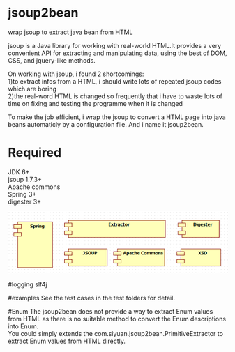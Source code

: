 # jsoup2bean
wrap jsoup to extract java bean from HTML

jsoup is a Java library for working with real-world HTML.It provides a very convenient API 
for extracting and manipulating data, using the best of DOM, CSS, and jquery-like methods.

On working with jsoup, i found 2 shortcomings:<br/>
1)to extract infos from a HTML, i should write lots of repeated jsoup codes which are boring<br/>
2)the real-word HTML is changed so frequently that i have to waste lots of time on fixing and testing the programme
when it is changed

To make the job efficient, i wrap the jsoup to convert a HTML page into java beans automaticly
by a configuration file. And i name it jsoup2bean.

# Required
JDK 6+ <br/>
jsoup 1.7.3+ <br/>
Apache commons <br/>
Spring 3+ <br/>
digester 3+ <br/>

![image](https://github.com/CarrowZhu/jsoup2bean/blob/master/componentDiagram.png)

#logging
slf4j

#examples 
See the test cases in the test folders for detail.

#Enum
The jsoup2bean does not provide a way to extract Enum values from HTML as there is no suitable method 
to convert the Enum descriptions into Enum. <br/>
You could simply extends the com.siyuan.jsoup2bean.PrimitiveExtractor to extract Enum values from HTML directly.

